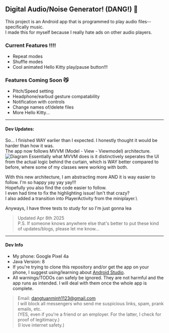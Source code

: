 ## Digital Audio/Noise Generator! (DANG!) 📼
This project is an Android app that is programmed to play audio files--specifically music.\
I made this for myself because I really hate ads on other audio players.

### Current Features ‼️‼️
- Repeat modes
- Shuffle modes
- Cool animated Hello Kitty play/pause button!!!

### Features Coming Soon 😼
- Pitch/Speed setting
- Headphone/earbud gesture compatability
- Notification with controls
- Change names of/delete files
- More Hello Kitty...

----

#### Dev Updates:
So... I finished WAY earlier than I expected. I honestly thought it would be harder than how it was.\
The app now follows MVVM (Model - View - Viewmodel) architecture.\
![Diagram](https://www.avanderlee.com/wp-content/uploads/2024/05/MVVM-architectural-pattern-swiftui.jpg)
Essentially what MVVM does is it distinctively seperates the UI from the actual logic behind the curtain, which is WAY better compared to before, where some of my classes were working with both.

With this new architecture, I am abstracting more AND it is way easier to follow. I'm so happy yay yay yay!!!\
Hopefully you also find the code easier to follow.\
I even had time to fix the highlighting issue! Isn't that crazy?\
I also added a transition into PlayerActivity from the miniplayer.\

Anyways, I have three tests to study for so I'm just gonna lea

>Updated Apr 8th 2025\
>P.S. If someone knows anywhere else that's better to put these kind of updates/blogs, please let me know...

----

#### Dev Info 
- My phone: Google Pixel 4a
- Java Version: 8
- If you're trying to clone this repository and/or get the app on your phone, I suggest using/learning about [Android Studio](https://developer.android.com/studio?gad_source=1&gclid=Cj0KCQjw4cS-BhDGARIsABg4_J1JtKwOxSEJL3cfLVYuusIUK5HGLVv_I9vWDQpqSgQJ-NFhvGGysO8aAizDEALw_wcB&gclsrc=aw.ds).
- All warnings/TODOs can safely be ignored. They are not harmful and the app runs as intended. I will deal with them once the whole app is complete.
> Email: dangtuanminh1123@gmail.com\
> I will block all messengers who send me suspicious links, spam, prank emails, etc.\
> (YES, even if you're a friend or an employer. For the latter, I check for proof of legitimacy.)\
> (I love internet safety.)

